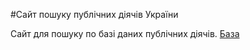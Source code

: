 #Сайт пошуку публічних діячів України

Сайт для пошуку по базі даних публічних діячів. [База](http://public.biz.ua)